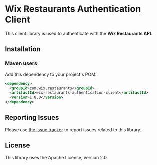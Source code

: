 # Wix Restaurants Authentication Client
This client library is used to authenticate with the **Wix Restaurants API**.

## Installation
### Maven users

Add this dependency to your project's POM:

```xml
<dependency>
  <groupId>com.wix.restaurants</groupId>
  <artifactId>wix-restaurants-authentication-client</artifactId>
  <version>1.8.0</version>
</dependency>
```

## Reporting Issues

Please use [the issue tracker](https://github.com/wix/wix-restaurants-authentication/issues) to report issues related to this library.

## License
This library uses the Apache License, version 2.0.

